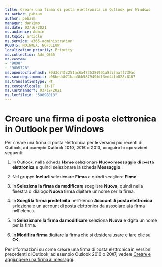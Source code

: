 ```yaml
---
title: Creare una firma di posta elettronica in Outlook per Windows
ms.author: pebaum
author: pebaum
manager: dansimp
ms.date: 03/16/2021
ms.audience: Admin
ms.topic: article
ms.service: o365-administration
ROBOTS: NOINDEX, NOFOLLOW
localization_priority: Priority
ms.collection: Adm_O365
ms.custom:
- "9808"
- "9005728"
ms.openlocfilehash: 70d3c745c251ac6a473538d991a83c3aaff730ac
ms.sourcegitcommit: c08bed4071baa3bb5879496df3ed44fb828c8367
ms.translationtype: HT
ms.contentlocale: it-IT
ms.lasthandoff: 03/19/2021
ms.locfileid: "50898013"
---
```

# <a name="create-an-email-signature-in-outlook-for-windows"></a>Creare una firma di posta elettronica in Outlook per Windows

Per creare una firma di posta elettronica per le versioni più recenti di Outlook, ad esempio Outlook 2019, 2016 o 2013, eseguire le operazioni seguenti:

1. In Outlook, nella scheda **Home** selezionare **Nuovo messaggio di posta elettronica** e quindi selezionare la scheda **Messaggio**.

1. Nel gruppo **Includi** selezionare **Firma** e quindi scegliere **Firme**.

1. In **Seleziona la firma da modificare** scegliere **Nuova**, quindi nella finestra di dialogo **Nuova firma** digitare un nome per la firma.

1. In **Scegli la firma predefinita** nell’elenco **Account di posta elettronica** selezionare un account di posta elettronica da associare alla firma nell'elenco.

1. In **Selezionare la firma da modificare** seleziona **Nuova** e digita un nome per la firma.

1. In **Modifica firma** digitare la firma che si desidera usare e fare clic su **OK**.

Per informazioni su come creare una firma di posta elettronica in versioni precedenti di Outlook, ad esempio Outlook 2010 o 2007, vedere [Creare e aggiungere una firma ai messaggi](https://support.microsoft.com/office/8ee5d4f4-68fd-464a-a1c1-0e1c80bb27f2#ID0EAADAAA=Office_2007_-_2010).

